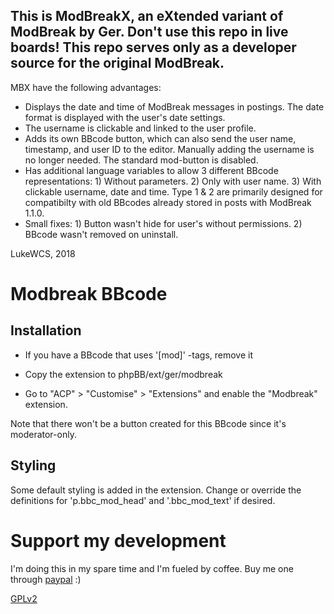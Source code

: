 ## This is ModBreakX, an eXtended variant of ModBreak by Ger. Don't use this repo in live boards! This repo serves only as a developer source for the original ModBreak.

MBX have the following advantages:
* Displays the date and time of ModBreak messages in postings. The date format is displayed with the user's date settings.
* The username is clickable and linked to the user profile.
* Adds its own BBcode button, which can also send the user name, timestamp, and user ID to the editor. Manually adding the username is no longer needed. The standard mod-button is disabled.
* Has additional language variables to allow 3 different BBcode representations: 1) Without parameters. 2) Only with user name. 3) With clickable username, date and time. Type 1 & 2 are primarily designed for compatibilty with old BBcodes already stored in posts with ModBreak 1.1.0.
* Small fixes: 1) Button wasn't hide for user's without permissions. 2) BBcode wasn't removed on uninstall.

LukeWCS, 2018

# Modbreak BBcode

## Installation

* If you have a BBcode that uses '[mod]' -tags, remove it

* Copy the extension to phpBB/ext/ger/modbreak

* Go to "ACP" > "Customise" > "Extensions" and enable the "Modbreak" extension.

Note that there won't be a button created for this BBcode since it's moderator-only.

## Styling
Some default styling is added in the extension. Change or override the definitions for 
'p.bbc_mod_head' and '.bbc_mod_text' if desired.

# Support my development
I'm doing this in my spare time and I'm fueled by coffee. Buy me one through [paypal](https://www.paypal.com/cgi-bin/webscr?cmd=_s-xclick&hosted_button_id=2YBSSF68LXBAN) :)

[GPLv2](license.txt)
